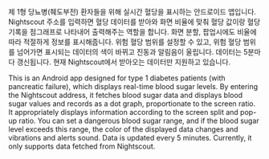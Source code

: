 제 1형 당뇨병(췌도부전) 환자들을 위해 실시간 혈당을 표시하는 안드로이드 앱입니다. Nightscout 주소를 입력하면 혈당 데이터를 받아와 화면 비율에 맞춰 혈당 값이랑 혈당 기록을 점그래프로 나타내어 출력해주는 역할을 합니다.
화면 분할, 팝업시에도 비율에 따라 적절하게 정보를 표시해줍니다. 위험 혈당 범위를 설정할 수 있고, 위험 혈당 범위를 넘어가면 표시되는 데이터의 색이 바뀌고 진동과 알림음이 울립니다. 데이터는 5분마다 갱신됩니다.
현재 Nightscout에서 받아오는 데이터만 지원하고 있습니다.

This is an Android app designed for type 1 diabetes patients (with pancreatic failure), which displays real-time blood sugar levels. By entering the Nightscout address, it fetches blood sugar data and displays blood sugar values and records as a dot graph, proportionate to the screen ratio.
It appropriately displays information according to the screen split and pop-up ratio. You can set a dangerous blood sugar range, and if the blood sugar level exceeds this range, the color of the displayed data changes and vibrations and alerts sound. Data is updated every 5 minutes.
Currently, it only supports data fetched from Nightscout.
